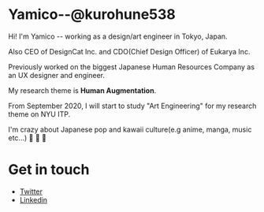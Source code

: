# Yamico--@kurohune538

Hi! I'm Yamico -- working as a design/art engineer in Tokyo, Japan. 

Also CEO of DesignCat Inc. and CDO(Chief Design Officer) of Eukarya Inc.

Previously worked on the biggest Japanese Human Resources Company as an UX designer and engineer.

My research theme is **Human Augmentation**.

From September 2020, I will start to study "Art Engineering" for my research theme on NYU ITP.

I'm crazy about Japanese pop and kawaii culture(e.g anime, manga, music etc...) :pleading_face: :pleading_face: :pleading_face:

# Get in touch

- [Twitter](https://twitter.com/kurohune538)
- [Linkedin](https://www.linkedin.com/in/shinnosuke-komiya-21482189/)
